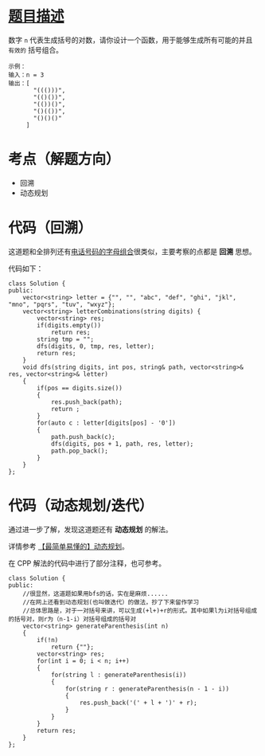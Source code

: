 <!--
 * @Description:
 * @Author: Hongyang_Yang
 * @Date: 2020-08-08 12:23:43
 * @LastEditors: Hongyang_Yang
 * @LastEditTime: 2020-08-08 12:37:38
-->

# [题目描述](https://leetcode-cn.com/problems/generate-parentheses/)

数字 `n` 代表生成括号的对数，请你设计一个函数，用于能够生成所有可能的并且 `有效的` 括号组合。

```
示例：
输入：n = 3
输出：[
       "((()))",
       "(()())",
       "(())()",
       "()(())",
       "()()()"
     ]
```

# 考点（解题方向）

- 回溯
- 动态规划

# 代码（回溯）

这道题和全排列还有[电话号码的字母组合](https://leetcode-cn.com/problems/letter-combinations-of-a-phone-number/)很类似，主要考察的点都是 **回溯** 思想。

代码如下：

```
class Solution {
public:
    vector<string> letter = {"", "", "abc", "def", "ghi", "jkl", "mno", "pqrs", "tuv", "wxyz"};
    vector<string> letterCombinations(string digits) {
        vector<string> res;
        if(digits.empty())
            return res;
        string tmp = "";
        dfs(digits, 0, tmp, res, letter);
        return res;
    }
    void dfs(string digits, int pos, string& path, vector<string>& res, vector<string>& letter)
    {
        if(pos == digits.size())
        {
            res.push_back(path);
            return ;
        }
        for(auto c : letter[digits[pos] - '0'])
        {
            path.push_back(c);
            dfs(digits, pos + 1, path, res, letter);
            path.pop_back();
        }
    }
};
```

# 代码（动态规划/迭代）

通过进一步了解，发现这道题还有 **动态规划** 的解法。

详情参考 [【最简单易懂的】动态规划](https://leetcode-cn.com/problems/generate-parentheses/solution/zui-jian-dan-yi-dong-de-dong-tai-gui-hua-bu-lun-da/)。

在 CPP 解法的代码中进行了部分注释，也可参考。

```
class Solution {
public:
    //很显然，这道题如果用bfs的话，实在是麻烦......
    //在网上还看到动态规划(也叫做迭代）的做法，抄了下来留作学习
    //总体思路是，对于一对括号来讲，可以生成(+l+)+r的形式。其中如果l为i对括号组成的括号对，则r为（n-1-i）对括号组成的括号对
    vector<string> generateParenthesis(int n)
    {
        if(!n)
            return {""};
        vector<string> res;
        for(int i = 0; i < n; i++)
        {
            for(string l : generateParenthesis(i))
            {
                for(string r : generateParenthesis(n - 1 - i))
                {
                    res.push_back('(' + l + ')' + r);
                }
            }
        }
        return res;
    }
};
```
